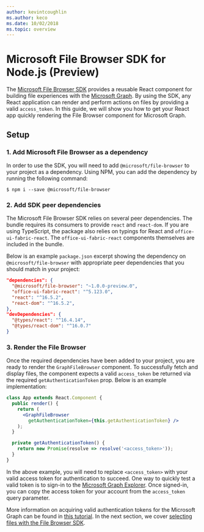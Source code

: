```yaml
---
author: kevintcoughlin
ms.author: keco
ms.date: 10/02/2018
ms.topic: overview
---
```

# Microsoft File Browser SDK for Node.js (Preview)

The [Microsoft File Browser SDK](https://www.npmjs.com/package/@microsoft/file-browser) provides a reusable React component for building file experiences with the [Microsoft Graph](https://developer.microsoft.com/en-us/graph). By using the SDK, any React application can render and perform actions on files by providing a valid `access_token`. In this guide, we will show you how to get your React app quickly rendering the File Browser component for Microsoft Graph.

## Setup

### 1. Add Microsoft File Browser as a dependency

In order to use the SDK, you will need to add `@microsoft/file-browser` to your project as a dependency. Using NPM, you can add the dependency by running the following command: 

```shell
$ npm i --save @microsoft/file-browser
```

### 2. Add SDK peer dependencies

The Microsoft File Browser SDK relies on several peer dependencies. The bundle requires its consumers to provide `react` and `react-dom`.
If you are using TypeScript, the package also relies on typings for React and `office-ui-fabric-react`. The `office-ui-fabric-react` components
themselves are included in the bundle.

Below is an example `package.json` excerpt showing the dependency on `@microsoft/file-browser` with appropriate peer dependencies that you should match in your project:

```json
"dependencies": {
  "@microsoft/file-browser": "~1.0.0-preview.0",
  "office-ui-fabric-react": "^5.123.0",
  "react": "^16.5.2",
  "react-dom": "^16.5.2",
},
"devDependencies": {
  "@types/react": "^16.4.14",
  "@types/react-dom": "^16.0.7"
}
```

### 3. Render the File Browser

Once the required dependencies have been added to your project, you are ready to render the `GraphFileBrowser` component. To successfully fetch and display files, the component expects a valid `access_token` be returned via the required `getAuthenticationToken` prop. Below is an example implementation:

```jsx
class App extends React.Component {
  public render() {
    return (
      <GraphFileBrowser 
        getAuthenticationToken={this.getAuthenticationToken} />
    );
  }

  private getAuthenticationToken() {
    return new Promise(resolve => resolve('<access_token>'));
  }
}
```

In the above example, you will need to replace `<access_token>` with your valid access token for authentication to succeed. One way to quickly test a valid token is to sign-in to the [Microsoft Graph Explorer](https://developer.microsoft.com/en-us/graph/graph-explorer). Once signed-in, you can copy the access token for your account from the `access_token` query parameter.

More information
on acquiring valid authentication tokens for the Microsoft Graph can be found in [this tutorial](https://developer.microsoft.com/en-us/graph/docs/concepts/auth_overview). In the next section, we cover [selecting files with the File Browser SDK](select-files.md).

<!-- {
  "type": "#page.annotation",
  "description": "Use the Microsoft File Browser SDK to connect your web app to the Microsoft Graph.",
  "keywords": "js,javascript,onedrive,graph,file,browser,picker,saver,open,save,cloud",
  "section": "sdks",
  "headerAdditions": [
  ],
  "footerAdditions": [
  ]
} -->
